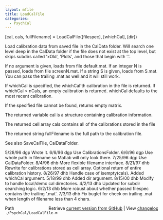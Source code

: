 ```yaml
---
layout: mfile
title: LoadCalFile
categories:
  - PsychCal
---
```


\[cal, cals, fullFilename\] = LoadCalFile\(\[filespec\], \[whichCal\], \[dir\]\)

Load calibration data from saved file in the CalData folder.
Will search one level deep in the CalData folder if the
file does not exist at the top level, but skips subdirs
called 'xOld', 'Plots', and those that begin with '.'.

If no argument is given, loads from file default.mat.  If
an integer N is passed, loads from file screenN.mat.  If
a string S is given, loads from S.mat.  You can pass the
trailing .mat as well and it will still work.

If whichCal is specified, the whichCal'th calibration
in the file is returned.  If whichCal \> nCals, an
empty calibration is returned.  whichCal defaults
to the most recent calibration.

If the specified file cannot be found, returns empty matrix.

The returned variable cal is a structure containing calibration
information.

The returned cell array cals contains all of the calibrations
stored in the file

The returned string fullFilename is the full path to the calibration
file.

See also SaveCalFile, CalDataFolder.

5/28/96  dgp  Wrote it.
6/6/96   dgp  Use CalibrationsFolder.
6/6/96   dgp  Use whole path in filename so Matlab will only look there.
7/25/96  dgp  Use CalDataFolder.
8/4/96   dhb  More flexible filename interface.
8/21/97  dhb  Rewrite for calibrations stored as cell array.
              Optional return of entire calibration history.
8/26/97  dhb  Handle case of isempty\(cals\).
              Added whichCal argument.
5/18/99  dhb  Added dir argument.
8/15/00  dhb  Modify to handle local/demo cal directories.
4/2/13   dhb  Updated for subdir searching logic.
6/2/13   dhb  More robust about whether passed filespec contains the trailing '.mat'.
7/3/13   dhb  Fix buglet for check on trailing .mat when length of filename less than 4 chars.


<div class="code_header" style="text-align:right;">
  <span style="float:left;">Path&nbsp;&nbsp;</span> <span class="counter">Retrieve <a href=
  "https://raw.github.com/Psychtoolbox-3/Psychtoolbox-3/beta/./PsychCal/LoadCalFile.m">current version from GitHub</a> | View <a href=
  "https://github.com/Psychtoolbox-3/Psychtoolbox-3/commits/beta/./PsychCal/LoadCalFile.m">changelog</a></span>
</div>
<div class="code">
  <code>./PsychCal/LoadCalFile.m</code>
</div>
